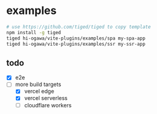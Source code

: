 # examples

```sh
# use https://github.com/tiged/tiged to copy template
npm install -g tiged
tiged hi-ogawa/vite-plugins/examples/spa my-spa-app
tiged hi-ogawa/vite-plugins/examples/ssr my-ssr-app
```

## todo

- [x] e2e
- [ ] more build targets
  - [x] vercel edge
  - [x] vercel serverless
  - [ ] cloudflare workers
